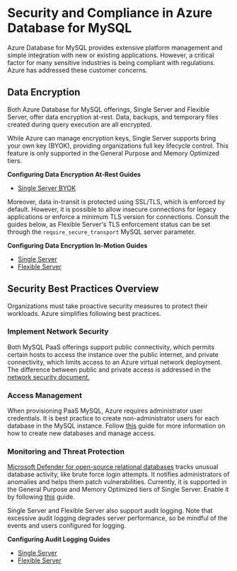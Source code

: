 # Security and Compliance in Azure Database for MySQL

Azure Database for MySQL provides extensive platform management and simple integration with new or existing applications. However, a critical factor for many sensitive industries is being compliant with regulations. Azure has addressed these customer concerns.

## Data Encryption

Both Azure Database for MySQL offerings, Single Server and Flexible Server, offer data encryption at-rest. Data, backups, and temporary files created during query execution are all encrypted.

While Azure can manage encryption keys, Single Server supports bring your own key (BYOK), providing organizations full key lifecycle control. This feature is only supported in the General Purpose and Memory Optimized tiers.

**Configuring Data Encryption At-Rest Guides**

- [Single Server BYOK](https://docs.microsoft.com/azure/mysql/concepts-data-encryption-mysql)

Moreover, data in-transit is protected using SSL/TLS, which is enforced by default. However, it is possible to allow insecure connections for legacy applications or enforce a minimum TLS version for connections. Consult the guides below, as Flexible Server's TLS enforcement status can be set through the `require_secure_transport` MySQL server parameter.

**Configuring Data Encryption In-Motion Guides**

- [Single Server](https://docs.microsoft.com/azure/mysql/concepts-ssl-connection-security)
- [Flexible Server](https://docs.microsoft.com/azure/mysql/flexible-server/how-to-connect-tls-ssl)

## Security Best Practices Overview

Organizations must take proactive security measures to protect their workloads. Azure simplifies following best practices.

### Implement Network Security

Both MySQL PaaS offerings support public connectivity, which permits certain hosts to access the instance over the public internet, and private connectivity, which limits access to an Azure virtual network deployment. The difference between public and private access is addressed in the [network security document.](./03_Network_Security.md) 

### Access Management

When provisioning PaaS MySQL, Azure requires administrator user credentials. It is best practice to create non-administrator users for each database in the MySQL instance. Follow [this](https://docs.microsoft.com/azure/mysql/howto-create-users) guide for more information on how to create new databases and manage access.

### Monitoring and Threat Protection

[Microsoft Defender for open-source relational databases](https://docs.microsoft.com/azure/defender-for-cloud/defender-for-databases-introduction) tracks unusual database activity, like brute force login attempts. It notifies administrators of anomalies and helps them patch vulnerabilities. Currently, it is supported in the General Purpose and Memory Optimized tiers of Single Server. Enable it by following [this](https://docs.microsoft.com/azure/defender-for-cloud/defender-for-databases-usage) guide.

Single Server and Flexible Server also support audit logging. Note that excessive audit logging degrades server performance, so be mindful of the events and users configured for logging.

**Configuring Audit Logging Guides**

- [Single Server](https://docs.microsoft.com/azure/mysql/concepts-audit-logs)
- [Flexible Server](https://docs.microsoft.com/azure/mysql/flexible-server/concepts-audit-logs)
